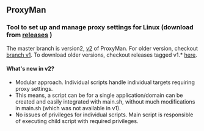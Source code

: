 ## ProxyMan
### Tool to set up and manage proxy settings for Linux (download from [releases](https://github.com/himanshub16/ProxyMan/releases/latest/) )

The master branch is version2, [v2](https://github.com/himanshub16/ProxyMan/) of ProxyMan.
For older version, checkout [branch v1](https://github.com/himanshub16/ProxyMan/tree/v1).
To download older versions, checkout releases tagged v1.* [here](https://github.com/himanshub16/ProxyMan/releases).

#### What's new in v2?
* Modular approach. Individual scripts handle individual targets requiring proxy settings.
* This means, a script can be for a single application/domain can be created and easily integrated with main.sh, without much modifications in main.sh (which was not available in v1).
* No issues of privileges for individual scripts. Main script is responsible of executing child script with required privileges. 


